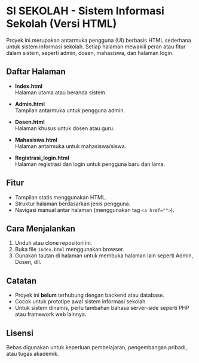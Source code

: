 # SI SEKOLAH - Sistem Informasi Sekolah (Versi HTML)

Proyek ini merupakan antarmuka pengguna (UI) berbasis HTML sederhana untuk sistem informasi sekolah. Setiap halaman mewakili peran atau fitur dalam sistem, seperti admin, dosen, mahasiswa, dan halaman login.

## Daftar Halaman

- **Index.html**  
  Halaman utama atau beranda sistem.

- **Admin.html**  
  Tampilan antarmuka untuk pengguna admin.

- **Dosen.html**  
  Halaman khusus untuk dosen atau guru.

- **Mahasiswa.html**  
  Halaman antarmuka untuk mahasiswa/siswa.

- **Registrasi_login.html**  
  Halaman registrasi dan login untuk pengguna baru dan lama.

## Fitur

- Tampilan statis menggunakan HTML.
- Struktur halaman berdasarkan jenis pengguna.
- Navigasi manual antar halaman (menggunakan tag `<a href="">`).

## Cara Menjalankan

1. Unduh atau clone repositori ini.
2. Buka file `Index.html` menggunakan browser.
3. Gunakan tautan di halaman untuk membuka halaman lain seperti Admin, Dosen, dll.

## Catatan

- Proyek ini **belum** terhubung dengan backend atau database.
- Cocok untuk prototipe awal sistem informasi sekolah.
- Untuk sistem dinamis, perlu tambahan bahasa server-side seperti PHP atau framework web lainnya.

## Lisensi

Bebas digunakan untuk keperluan pembelajaran, pengembangan pribadi, atau tugas akademik.
